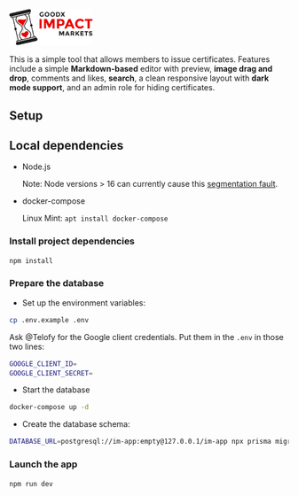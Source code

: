 <img src="public/images/logo-light.svg" width="150" />

This is a simple tool that allows members to issue certificates. Features include a simple **Markdown-based** editor with preview, **image drag and drop**, comments and likes, **search**, a clean responsive layout with **dark mode support**, and an admin role for hiding certificates.

## Setup

## Local dependencies

- Node.js

  Note: Node versions > 16 can currently cause this [segmentation fault](https://github.com/prisma/prisma/issues/10649).

- docker-compose

  Linux Mint: `apt install docker-compose`

### Install project dependencies

```bash
npm install
```

### Prepare the database

- Set up the environment variables:

```bash
cp .env.example .env
```

Ask @Telofy for the Google client credentials. Put them in the `.env` in those two lines:

```bash
GOOGLE_CLIENT_ID=
GOOGLE_CLIENT_SECRET=
```

- Start the database

```bash
docker-compose up -d
```

- Create the database schema:

```bash
DATABASE_URL=postgresql://im-app:empty@127.0.0.1/im-app npx prisma migrate deploy
```

### Launch the app

```bash
npm run dev
```
